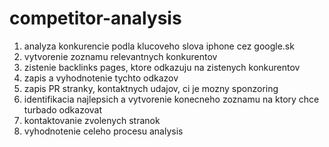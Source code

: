 competitor-analysis
===================
1. analyza konkurencie podla klucoveho slova iphone cez google.sk
2. vytvorenie zoznamu relevantnych konkurentov
3. zistenie backlinks pages, ktore odkazuju na zistenych konkurentov
4. zapis a vyhodnotenie tychto odkazov
5. zapis PR stranky, kontaktnych udajov, ci je mozny sponzoring
6. identifikacia najlepsich a vytvorenie konecneho zoznamu na ktory chce turbado odkazovat
7. kontaktovanie zvolenych stranok
8. vyhodnotenie celeho procesu
analysis

